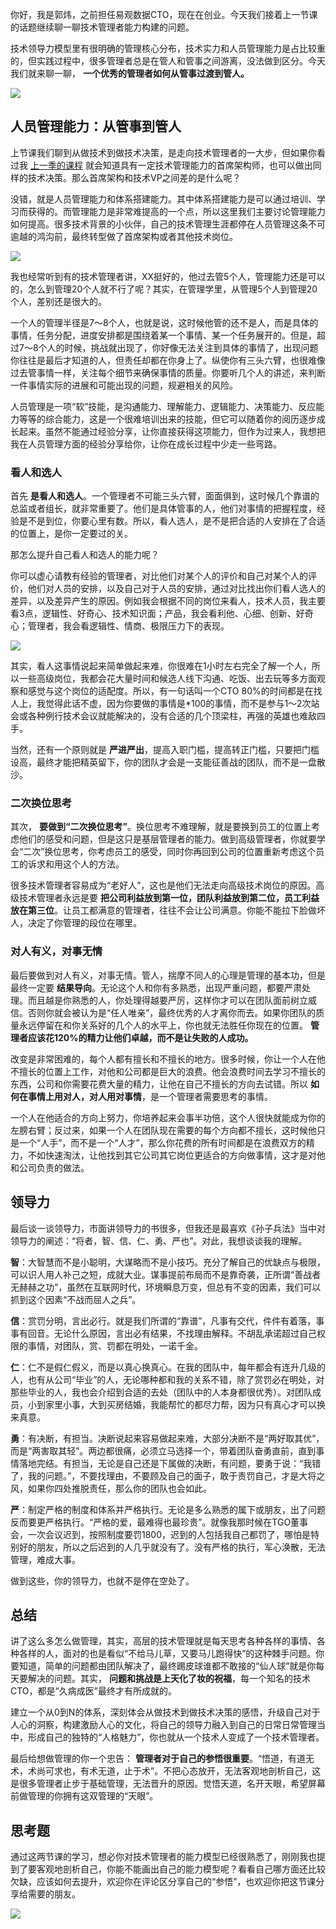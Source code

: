 你好，我是郭炜，之前担任易观数据CTO，现在在创业。今天我们接着上一节课的话题继续聊一聊技术管理者能力构建的问题。

技术领导力模型里有很明确的管理核心分布，技术实力和人员管理能力是占比较重的，但实践过程中，很多管理者总是在管人和管事之间游离，没法做到区分。今天我们就来聊一聊， **一个优秀的管理者如何从管事过渡到管人。**

![](https://static001.geekbang.org/resource/image/53/5c/53f70a132065f937f595820b8baaae5c.png?wh=2006x1200)

## **人员管理能力：从管事到管人**

上节课我们聊到从做技术到做技术决策，是走向技术管理者的一大步，但如果你看过我 [上一季的课程](https://time.geekbang.org/column/article/5765) 就会知道具有一定技术管理能力的首席架构师，也可以做出同样的技术决策。那么首席架构和技术VP之间差的是什么呢？

没错，就是人员管理能力和体系搭建能力。其中体系搭建能力是可以通过培训、学习而获得的。而管理能力是非常难提高的一个点，所以这里我们主要讨论管理能力如何提高。很多技术背景的小伙伴，自己的技术管理生涯都停在人员管理这条不可逾越的鸿沟前，最终转型做了首席架构或者其他技术岗位。

![](https://static001.geekbang.org/resource/image/11/8e/111b537247c186b41769e711a5e7eb8e.png?wh=2246x1136)

我也经常听到有的技术管理者讲，XX挺好的，他过去管5个人，管理能力还是可以的，怎么到管理20个人就不行了呢？其实，在管理学里，从管理5个人到管理20个人，差别还是很大的。

一个人的管理半径是7～8个人，也就是说，这时候他管的还不是人，而是具体的事情，任务分配，进度安排都是围绕着某一个事情、某一个任务展开的。但是，超过7～8个人的时候，挑战就出现了，你好像无法关注到具体的事情了，出现问题你往往是最后才知道的人，但责任却都在你身上了。纵使你有三头六臂，也很难像过去管事情一样，关注每个细节来确保事情的质量。你要听几个人的讲述，来判断一件事情实际的进展和可能出现的问题，规避相关的风险。

人员管理是一项“软”技能，是沟通能力、理解能力、逻辑能力、决策能力、反应能力等等的综合能力，这是一个很难培训出来的技能，但它可以随着你的阅历逐步成长起来。虽然不能通过经验分享，让你直接获得这项能力，但作为过来人，我想把我在人员管理方面的经验分享给你，让你在成长过程中少走一些弯路。

### 看人和选人

首先 **是看人和选人**。一个管理者不可能三头六臂，面面俱到，这时候几个靠谱的总监或者组长，就非常重要了。他们是具体管事的人，他们对事情的把握程度，经验是不是到位，你要心里有数。所以，看人选人，是不是把合适的人安排在了合适的位置上，是你一定要过的关。

那怎么提升自己看人和选人的能力呢？

你可以虚心请教有经验的管理者，对比他们对某个人的评价和自己对某个人的评价，他们对人员的安排，以及自己对于人员的安排，通过对比找出你们看人选人的差异，以及差异产生的原因。例如我会根据不同的岗位来看人，技术人员，我主要看3点，逻辑性、好奇心、技术知识面；产品，我会看利他、心细、创新、好奇心；管理者，我会看逻辑性、情商、极限压力下的表现。

![](https://static001.geekbang.org/resource/image/12/9d/126b7a5c19051b5c48bdc2ce37cbcc9d.png?wh=1908x1118)

其实，看人这事情说起来简单做起来难，你很难在1小时左右完全了解一个人，所以一些高级岗位，我都会花大量时间和候选人线下沟通、吃饭、出去玩等多方面观察和感觉与这个岗位的适配度。所以，有一句话叫一个CTO 80%的时间都是在找人上，我觉得此话不虚，因为你要做的事情是\*100的事情，而不是参与1～2次站会或各种例行技术会议就能解决的，没有合适的几个顶梁柱，再强的英雄也难敌四手。

当然，还有一个原则就是 **严进严出**，提高入职门槛，提高转正门槛，只要把门槛设高，最终才能把精英留下，你的团队才会是一支能征善战的团队，而不是一盘散沙。

### 二次换位思考

其次， **要做到“二次换位思考”**。换位思考不难理解，就是要换到员工的位置上考虑他们的感受和问题，但是这只是基层管理者的能力。做到高级管理者，你就要学会“二次”换位思考，你考虑员工的感受，同时你再回到公司的位置重新考虑这个员工的诉求和用这个人的方法。

很多技术管理者容易成为“老好人”，这也是他们无法走向高级技术岗位的原因。高级技术管理者永远是要 **把公司利益放到第一位，团队利益放到第二位，员工利益放在第三位**。让员工都满意的管理者，往往不会让公司满意。你能不能拉下脸做坏人，决定了你管理的段位在哪里。

### 对人有义，对事无情

最后要做到对人有义，对事无情。管人，揣摩不同人的心理是管理的基本功，但是最终一定要 **结果导向**。无论这个人和你有多熟悉，出现严重问题，都要严肃处理。而且越是你熟悉的人，你处理得越要严厉，这样你才可以在团队面前树立威信。否则你就会被认为是“任人唯亲”，最终优秀的人才离你而去。如果你团队的质量永远停留在和你关系好的几个人的水平上，你也就无法胜任你现在的位置。 **管理者应该花120%的精力让他们卓越，而不是让失败的人成功。**

改变是非常困难的，每个人都有擅长和不擅长的地方。很多时候，你让一个人在他不擅长的位置上工作，对他和公司都是巨大的浪费。他会浪费时间去学习不擅长的东西，公司和你需要花费大量的精力，让他在自己不擅长的方向去试错。所以 **如何在事情上用对人，对人用对事情**，是一个管理者需要思考的事情。

一个人在他适合的方向上努力，你培养起来会事半功倍，这个人很快就能成为你的左膀右臂；反过来，如果一个人在团队现在需要的每个方向都不擅长，这时候他只是一个“人手”，而不是一个“人才”，那么你花费的所有时间都是在浪费双方的精力，不如快速淘汰，让他找到其它公司其它岗位更适合的方向做事情，这才是对他和公司负责的做法。

## 领导力

最后谈一谈领导力，市面讲领导力的书很多，但我还是最喜欢《孙子兵法》当中对领导力的阐述：“将者，智、信、仁、勇、严也”。对此，我想谈谈我的理解。

**智**：大智慧而不是小聪明，大谋略而不是小技巧。充分了解自己的优缺点与极限，可以识人用人补己之短，成就大业。谋事提前布局而不是靠奇袭，正所谓“善战者无赫赫之功”，虽然在互联网时代，环境瞬息万变，但总有不变的因素，我们可以抓到这个因素“不战而屈人之兵”。

**信**：赏罚分明，言出必行。就是我们所谓的“靠谱”，凡事有交代，件件有着落，事事有回音。无论什么原因，言出必有结果，不找理由解释。不胡乱承诺超过自己权限的事情，对团队，赏、罚都在明处，一诺千金。

**仁**：仁不是假仁假义，而是以真心换真心。在我的团队中，每年都会有连升几级的人，也有从公司“毕业”的人，无论哪种都和我的关系不错，除了赏罚必在明处，对那些毕业的人，我也会介绍到合适的去处（团队中的人本身都很优秀）。对团队成员，小到家里小事，大到买房结婚，我能帮忙的都尽力帮，因为只有真心才可以换来真意。

**勇**：有决断，有担当。决断说起来容易做起来难，大部分决断不是“两好取其优”，而是“两害取其轻”。两边都很痛，必须立马选择一个，带着团队奋勇直前，直到事情落地完结。有担当，无论是自己还是下属做的决断，有问题，要勇于说：“我错了，我的问题。”，不要找理由，不要顾及自己的面子，敢于责罚自己，才是大将之风，如果你四处推脱责任，那么你的团队也会如此。

**严**：制定严格的制度和体系并严格执行。无论是多么熟悉的属下或朋友，出了问题反而要更严格执行。“严格的爱，最难得也最珍贵”。就像我那时候在TGO董事会，一次会议迟到，按照制度要罚1800，迟到的人包括我自己都罚了，哪怕是特别好的朋友，所以之后迟到的人几乎就没有了。没有严格的执行，军心涣散，无法管理，难成大事。

做到这些，你的领导力，也就不是停在空处了。

## **总结**

讲了这么多怎么做管理，其实，高层的技术管理就是每天思考各种各样的事情、各种各样的人，面对的也是看似“不给马儿草，又要马儿跑得快”的这种棘手问题。你要知道，简单的问题都由团队解决了，最终踢皮球谁都不敢接的“仙人球”就是你每天要解决的问题。其实， **问题和挑战是上天化了妆的祝福**，每一个知名的技术CTO，都是“久病成医”最终才有所成就的。

建立一个从0到N的体系，深刻体会从做技术到做技术决策的感悟，升级自己对于人心的洞察，构建激励人心的文化，将自己的领导力融入到自己的日常日常管理当中，形成自己的独特的“人格魅力”，你也就从一个技术人变成了一个技术管理者。

最后给想做管理的你一个忠告： **管理者对于自己的参悟很重要**。“悟道，有道无术，术尚可求也，有术无道，止于术”。不把心态放开，无法客观地剖析自己，这是很多管理者止步于基础管理，无法晋升的原因。觉悟天道，名开天眼，希望屏幕前做管理的你拥有这双管理的“天眼”。

## 思考题

通过这两节课的学习，想必你对技术管理者的能力模型已经很熟悉了，刚刚我也提到了要客观地剖析自己，你能不能画出自己的能力模型呢？看看自己哪方面还比较欠缺，应该如何去提升，欢迎你在评论区分享自己的“参悟”，也欢迎你把这节课分享给需要的朋友。

![](https://static001.geekbang.org/resource/image/e5/bd/e5d06c9c0361f503fb29ac2b077020bd.png?wh=1199x604)